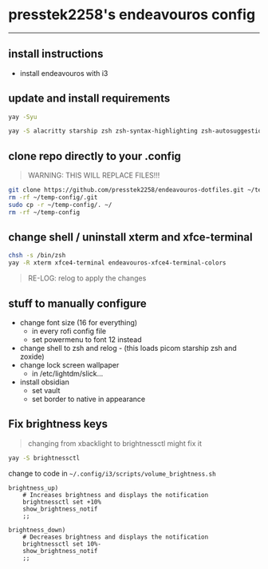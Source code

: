 # presstek2258's endeavouros config
---

## install instructions
- install endeavouros with i3

## update and install requirements
```bash
yay -Syu
```
```bash
yay -S alacritty starship zsh zsh-syntax-highlighting zsh-autosuggestions picom zoxide neovim pcloud-drive google-chrome xfce4-settings xclip ttf-jetbrains-mono ripgrep
```

## clone repo directly to your .config 
> WARNING: THIS WILL REPLACE FILES!!!
```bash	
git clone https://github.com/presstek2258/endeavouros-dotfiles.git ~/temp-config
rm -rf ~/temp-config/.git
sudo cp -r ~/temp-config/. ~/
rm -rf ~/temp-config
```
## change shell / uninstall xterm and xfce-terminal
```bash
chsh -s /bin/zsh
yay -R xterm xfce4-terminal endeavouros-xfce4-terminal-colors
```
> RE-LOG: relog to apply the changes

## stuff to manually configure
- change font size (16 for everything)
    - in every rofi config file
    - set powermenu to font 12 instead
- change shell to zsh and relog 
	  - (this loads picom starship zsh and zoxide)
- change lock screen wallpaper
    - in /etc/lightdm/slick...
- install obsidian
	- set vault
	- set border to native in appearance

## Fix brightness keys
> changing from xbacklight to brightnessctl might fix it
```bash
yay -S brightnessctl
```
change to code in ```~/.config/i3/scripts/volume_brightness.sh```
```shell
brightness_up)
	# Increases brightness and displays the notification
	brightnessctl set +10%
	show_brightness_notif
	;;

brightness_down)
	# Decreases brightness and displays the notification
	brightnessctl set 10%-
	show_brightness_notif
	;;
 ```
